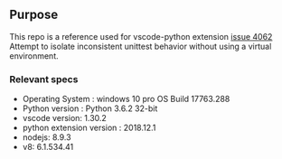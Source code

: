 ## Purpose

This repo is a reference used for vscode-python extension [issue 4062](https://github.com/Microsoft/vscode-python/issues/4062)
Attempt to isolate inconsistent unittest behavior without using a virtual environment.


### Relevant specs
* Operating System : windows 10 pro OS Build 17763.288
* Python version : Python 3.6.2 32-bit
* vscode version: 1.30.2
* python extension version : 2018.12.1
* nodejs: 8.9.3
* v8: 6.1.534.41


